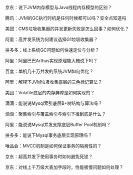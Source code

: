京东：说下JVM内存模型与Java线程内存模型的区别？

腾讯：JVM的GC执行时机是任何时候都可以吗？安全点知道吗

美团：CMS垃圾收集器的并发更新失败是怎么回事？如何优化？

阿里：高并发系统为何建议选择G1垃圾收集器？

拼多多：线上系统GC问题如何快速定位与分析？

阿里：阿里巴巴Arthas实现原理能大概说下吗？

百度：单机几十万并发的系统JVM如何优化？

阿里：解释下JVM垃圾收集底层的三色标记算法？

美团：Volatile底层的内存屏障是如何实现的？

滴滴：能说说Mysql索引底层B+树结构与算法吗？

滴滴：聚集索引与覆盖索引与索引下推到底是什么？

阿里：能说说Mysql并发支撑底层Buffer Pool机制吗？

拼多多：能说下Mysql事务底层实现原理吗？

唯品会：MVCC机制是如何保证事务的隔离性的？

京东：超高并发下使用事务时如何避免死锁？

京东：对线上千万级大表加字段时，性能极慢问题如何处理？
